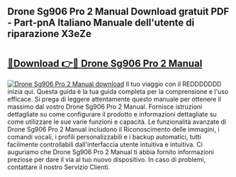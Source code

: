 ## Drone Sg906 Pro 2 Manual Download gratuit PDF - Part-pnA Italiano Manuale dell'utente di riparazione X3eZe

# <h2><a href="http://dfcld7f.blite.top/?on=Drone+Sg906+Pro+2+Manual">🔗Download 👉🔴 Drone Sg906 Pro 2 Manual</a></h2>

[![Drone Sg906 Pro 2 Manual download](https://i.imgur.com/lujVjoI.png)](http://dfcld7f.blite.top/?on=Drone+Sg906+Pro+2+Manual)
Il tuo viaggio con il REDDDDDDD inizia qui. Questa guida è la tua guida completa per la comprensione e l'uso efficace. Si prega di leggere attentamente questo manuale per ottenere il massimo dal vostro Drone Sg906 Pro 2 Manual. Fornisce istruzioni dettagliate su come configurare il prodotto e informazioni dettagliate su come utilizzare le sue varie funzioni e capacità. Le funzionalità avanzate di Drone Sg906 Pro 2 Manual includono il Riconoscimento delle immagini, i comandi vocali, i profili personalizzabili e i backup automatici, tutti facilmente controllabili dall'interfaccia utente intuitiva e intuitiva. Ci auguriamo che Drone Sg906 Pro 2 Manual ti abbia fornito informazioni preziose per dare il via al tuo nuovo dispositivo. In caso di problemi, contattare il nostro Servizio Clienti.
